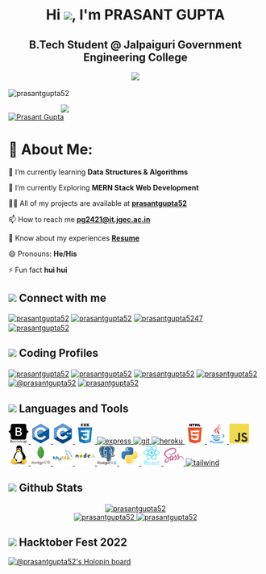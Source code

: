 <h1 align="center">Hi <img src = "https://raw.githubusercontent.com/MartinHeinz/MartinHeinz/master/wave.gif" width = 50px>, I'm PRASANT GUPTA</h1>
<h2 align="center">B.Tech Student @ Jalpaiguri Government Engineering College</h2>
<div align="center">
<img src="https://readme-typing-svg.herokuapp.com?size=25&center=true&vCenter=true&width=650&lines=A+Passionate+Competitive+Programmer;An+Aspiring+Web+Developer;Open+Source+Contributor">
</div >

<p align="left"> <img src="https://komarev.com/ghpvc/?username=prasantgupta52&label=Profile%20views&color=1A77B1&style=flat" alt="prasantgupta52" /> </p>

<img src="./assets/undraw_illustrations.gif" width=400 align=right />

<p align="left"> <a href="https://www.linkedin.com/in/prasantgupta52/" target="blank"><img src="https://www.godrejproperties.com/backoffice/data_content/projects/comingsoon_to_south_delhi_delhi/landing_page/images/connect-linkedin.png" alt="Prasant Gupta" width="150" height="30" /></a> </p>



# 💫 About Me:
🔭 I’m currently learning **Data Structures & Algorithms**

🌱 I’m currently Exploring **MERN Stack Web Development**

👨‍💻 All of my projects are available at **[prasantgupta52](https://github.com/prasantgupta52)**

📫 How to reach me **[pg2421@it.jgec.ac.in](mailto:pg2421@it.jgec.ac.in)**

📄 Know about my experiences **[Resume](https://drive.google.com/file/d/1-lvepAaMa-GClTFX4uCyRSZ0kdSMP4aH/view?usp=sharing)**

😄 Pronouns: **He/His**

⚡ Fun fact **hui hui**


## <img src="./assets/connect.png" height=20/> Connect with me
<p align="left">
<a href="https://twitter.com/prasantgupta52" target="blank"><img align="center" src="https://raw.githubusercontent.com/rahuldkjain/github-profile-readme-generator/master/src/images/icons/Social/twitter.svg" alt="prasantgupta52" height="30" width="40" /></a>
<a href="https://linkedin.com/in/prasantgupta52" target="blank"><img align="center" src="https://raw.githubusercontent.com/rahuldkjain/github-profile-readme-generator/master/src/images/icons/Social/linked-in-alt.svg" alt="prasantgupta52" height="30" width="40" /></a>
<a href="https://fb.com/prasantgupta5247" target="blank"><img align="center" src="https://raw.githubusercontent.com/rahuldkjain/github-profile-readme-generator/master/src/images/icons/Social/facebook.svg" alt="prasantgupta5247" height="30" width="40" /></a>
<a href="https://instagram.com/prasantgupta52" target="blank"><img align="center" src="https://raw.githubusercontent.com/rahuldkjain/github-profile-readme-generator/master/src/images/icons/Social/instagram.svg" alt="prasantgupta52" height="30" width="40" /></a>

## <img src="./assets/coding.png" height=20/> Coding Profiles
<a href="https://www.codechef.com/users/prasantgupta52" target="blank"><img align="center" src="./assets/codechef.jpg" alt="prasantgupta52" height="30" width="40" /></a>
<a href="https://www.hackerrank.com/prasantgupta52" target="blank"><img align="center" src="https://raw.githubusercontent.com/rahuldkjain/github-profile-readme-generator/master/src/images/icons/Social/hackerrank.svg" alt="prasantgupta52" height="30" width="40" /></a>
<a href="https://codeforces.com/profile/prasantgupta52" target="blank"><img align="center" src="https://raw.githubusercontent.com/rahuldkjain/github-profile-readme-generator/master/src/images/icons/Social/codeforces.svg" alt="prasantgupta52" height="30" width="40" /></a>
<a href="https://www.leetcode.com/prasantgupta52" target="blank"><img align="center" src="https://raw.githubusercontent.com/rahuldkjain/github-profile-readme-generator/master/src/images/icons/Social/leet-code.svg" alt="prasantgupta52" height="30" width="40" /></a>
<a href="https://www.hackerearth.com/@prasantgupta52" target="blank"><img align="center" src="./assets/Hackerearth.png" alt="@prasantgupta52" height="30" width="40" /></a>
<a href="https://auth.geeksforgeeks.org/user/prasantgupta52" target="blank"><img align="center" src="https://raw.githubusercontent.com/rahuldkjain/github-profile-readme-generator/master/src/images/icons/Social/geeks-for-geeks.svg" alt="prasantgupta52" height="30" width="40" /></a>
</p>

## <img src="./assets/tools.jpg" height=20/> Languages and Tools
<p align="left"> <a href="https://getbootstrap.com" target="_blank" rel="noreferrer"> <img src="https://raw.githubusercontent.com/devicons/devicon/master/icons/bootstrap/bootstrap-plain-wordmark.svg" alt="bootstrap" width="40" height="40"/> </a> <a href="https://www.cprogramming.com/" target="_blank" rel="noreferrer"> <img src="https://raw.githubusercontent.com/devicons/devicon/master/icons/c/c-original.svg" alt="c" width="40" height="40"/> </a> <a href="https://www.w3schools.com/cpp/" target="_blank" rel="noreferrer"> <img src="https://raw.githubusercontent.com/devicons/devicon/master/icons/cplusplus/cplusplus-original.svg" alt="cplusplus" width="40" height="40"/> </a> <a href="https://www.w3schools.com/css/" target="_blank" rel="noreferrer"> <img src="https://raw.githubusercontent.com/devicons/devicon/master/icons/css3/css3-original-wordmark.svg" alt="css3" width="40" height="40"/> </a> <a href="https://expressjs.com" target="_blank" rel="noreferrer"> <img src="./assets/express.webp" alt="express" width="40" height="40"/> </a> <a href="https://git-scm.com/" target="_blank" rel="noreferrer"> <img src="https://www.vectorlogo.zone/logos/git-scm/git-scm-icon.svg" alt="git" width="40" height="40"/> </a> <a href="https://heroku.com" target="_blank" rel="noreferrer"> <img src="https://www.vectorlogo.zone/logos/heroku/heroku-icon.svg" alt="heroku" width="40" height="40"/> </a> <a href="https://www.w3.org/html/" target="_blank" rel="noreferrer"> <img src="https://raw.githubusercontent.com/devicons/devicon/master/icons/html5/html5-original-wordmark.svg" alt="html5" width="40" height="40"/> </a> <a href="https://www.java.com" target="_blank" rel="noreferrer"> <img src="https://raw.githubusercontent.com/devicons/devicon/master/icons/java/java-original.svg" alt="java" width="40" height="40"/> </a> <a href="https://developer.mozilla.org/en-US/docs/Web/JavaScript" target="_blank" rel="noreferrer"> <img src="https://raw.githubusercontent.com/devicons/devicon/master/icons/javascript/javascript-original.svg" alt="javascript" width="40" height="40"/> </a> <a href="https://www.linux.org/" target="_blank" rel="noreferrer"> <img src="https://raw.githubusercontent.com/devicons/devicon/master/icons/linux/linux-original.svg" alt="linux" width="40" height="40"/> </a> <a href="https://www.mongodb.com/" target="_blank" rel="noreferrer"> <img src="https://raw.githubusercontent.com/devicons/devicon/master/icons/mongodb/mongodb-original-wordmark.svg" alt="mongodb" width="40" height="40"/> </a> <a href="https://www.mysql.com/" target="_blank" rel="noreferrer"> <img src="https://raw.githubusercontent.com/devicons/devicon/master/icons/mysql/mysql-original-wordmark.svg" alt="mysql" width="40" height="40"/> </a> <a href="https://nodejs.org" target="_blank" rel="noreferrer"> <img src="https://raw.githubusercontent.com/devicons/devicon/master/icons/nodejs/nodejs-original-wordmark.svg" alt="nodejs" width="40" height="40"/> </a> <a href="https://www.postgresql.org" target="_blank" rel="noreferrer"> <img src="https://raw.githubusercontent.com/devicons/devicon/master/icons/postgresql/postgresql-original-wordmark.svg" alt="postgresql" width="40" height="40"/> </a> <a href="https://www.python.org" target="_blank" rel="noreferrer"> <img src="https://raw.githubusercontent.com/devicons/devicon/master/icons/python/python-original.svg" alt="python" width="40" height="40"/> </a> <a href="https://reactjs.org/" target="_blank" rel="noreferrer"> <img src="https://raw.githubusercontent.com/devicons/devicon/master/icons/react/react-original-wordmark.svg" alt="react" width="40" height="40"/> </a> <a href="https://sass-lang.com" target="_blank" rel="noreferrer"> <img src="https://raw.githubusercontent.com/devicons/devicon/master/icons/sass/sass-original.svg" alt="sass" width="40" height="40"/> </a> <a href="https://tailwindcss.com/" target="_blank" rel="noreferrer"> <img src="https://www.vectorlogo.zone/logos/tailwindcss/tailwindcss-icon.svg" alt="tailwind" width="40" height="40"/> </a> </p>

## <img src="./assets/github.png" height=25/> Github Stats

<p align="center">
<a href="https://github.com/prasantgupta52">
<img  height="180em" align="center" src="https://github-readme-streak-stats.herokuapp.com/?user=prasantgupta52&theme=react" alt="prasantgupta52" />
<br />
<img  height="180em" width="45%" src="https://github-readme-stats-eight-theta.vercel.app/api/top-langs/?username=prasantgupta52&layout=compact&langs_count=8&theme=algolia" alt="prasantgupta52" />
<img  height="180em" width="45%" src="https://github-readme-stats-eight-theta.vercel.app/api?username=prasantgupta52&show_icons=true&theme=algolia&include_all_commits=true&count_private=true" alt="prasantgupta52" />

</a>
</p>

## <img src="./assets/Hacktober_Fest.jpg" height=20 /> Hacktober Fest 2022

[![@prasantgupta52's Holopin board](https://holopin.me/prasantgupta52)](https://holopin.io/@prasantgupta52)
